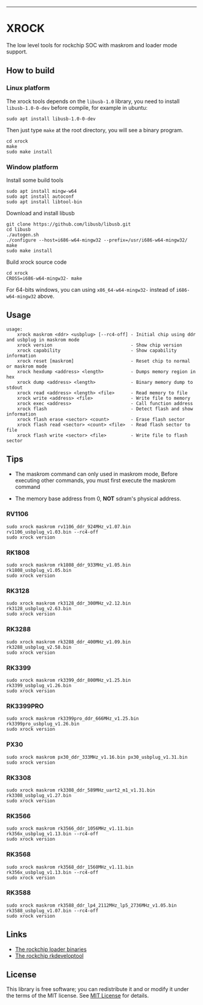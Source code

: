 
***
# XROCK
The low level tools for rockchip SOC with maskrom and loader mode support.

## How to build

### Linux platform

The xrock tools depends on the `libusb-1.0` library, you need to install `libusb-1.0-0-dev` before compile, for example in ubuntu:

```shell
sudo apt install libusb-1.0-0-dev
```

Then just type `make` at the root directory, you will see a binary program.

```shell
cd xrock
make
sudo make install
```

### Window platform

Install some build tools

```shell
sudo apt install mingw-w64
sudo apt install autoconf
sudo apt install libtool-bin
```

Download and install libusb

```shell
git clone https://github.com/libusb/libusb.git
cd libusb
./autogen.sh
./configure --host=i686-w64-mingw32 --prefix=/usr/i686-w64-mingw32/
make
sudo make install
```

Build xrock source code

```shell
cd xrock
CROSS=i686-w64-mingw32- make
```

For 64-bits windows, you can using `x86_64-w64-mingw32-` instead of `i686-w64-mingw32` above.


## Usage

```shell
usage:
    xrock maskrom <ddr> <usbplug> [--rc4-off] - Initial chip using ddr and usbplug in maskrom mode
    xrock version                             - Show chip version
    xrock capability                          - Show capability information
    xrock reset [maskrom]                     - Reset chip to normal or maskrom mode
    xrock hexdump <address> <length>          - Dumps memory region in hex
    xrock dump <address> <length>             - Binary memory dump to stdout
    xrock read <address> <length> <file>      - Read memory to file
    xrock write <address> <file>              - Write file to memory
    xrock exec <address>                      - Call function address
    xrock flash                               - Detect flash and show information
    xrock flash erase <sector> <count>        - Erase flash sector
    xrock flash read <sector> <count> <file>  - Read flash sector to file
    xrock flash write <sector> <file>         - Write file to flash sector
```

## Tips

- The maskrom command can only used in maskrom mode, Before executing other commands, you must first execute the maskrom command

- The memory base address from 0, **NOT** sdram's physical address.

### RV1106

```shell
sudo xrock maskrom rv1106_ddr_924MHz_v1.07.bin rv1106_usbplug_v1.03.bin --rc4-off
sudo xrock version
```

### RK1808

```shell
sudo xrock maskrom rk1808_ddr_933MHz_v1.05.bin rk1808_usbplug_v1.05.bin
sudo xrock version
```

### RK3128

```shell
sudo xrock maskrom rk3128_ddr_300MHz_v2.12.bin rk3128_usbplug_v2.63.bin
sudo xrock version
```

### RK3288

```shell
sudo xrock maskrom rk3288_ddr_400MHz_v1.09.bin rk3288_usbplug_v2.58.bin
sudo xrock version
```

### RK3399

```shell
sudo xrock maskrom rk3399_ddr_800MHz_v1.25.bin rk3399_usbplug_v1.26.bin
sudo xrock version
```

### RK3399PRO

```shell
sudo xrock maskrom rk3399pro_ddr_666MHz_v1.25.bin rk3399pro_usbplug_v1.26.bin
sudo xrock version
```

### PX30

```shell
sudo xrock maskrom px30_ddr_333MHz_v1.16.bin px30_usbplug_v1.31.bin
sudo xrock version
```

### RK3308

```shell
sudo xrock maskrom rk3308_ddr_589MHz_uart2_m1_v1.31.bin rk3308_usbplug_v1.27.bin
sudo xrock version
```

### RK3566

```shell
sudo xrock maskrom rk3566_ddr_1056MHz_v1.11.bin rk356x_usbplug_v1.13.bin --rc4-off
sudo xrock version
```

### RK3568

```shell
sudo xrock maskrom rk3568_ddr_1560MHz_v1.11.bin rk356x_usbplug_v1.13.bin --rc4-off
sudo xrock version
```

### RK3588

```shell
sudo xrock maskrom rk3588_ddr_lp4_2112MHz_lp5_2736MHz_v1.05.bin rk3588_usbplug_v1.07.bin --rc4-off
sudo xrock version
```

## Links

* [The rockchip loader binaries](https://github.com/rockchip-linux/rkbin)
* [The rockchip rkdeveloptool](https://github.com/rockchip-linux/rkdeveloptool)

## License

This library is free software; you can redistribute it and or modify it under the terms of the MIT license. See [MIT License](LICENSE) for details.

